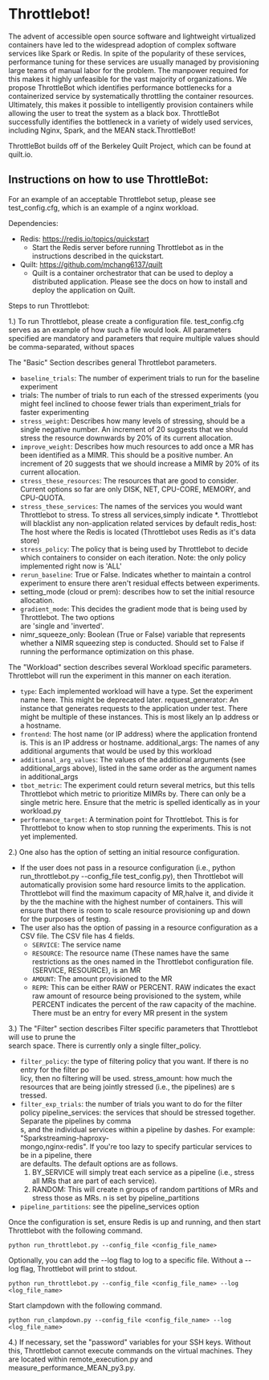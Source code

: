 # Throttlebot!

The advent of accessible open source software and lightweight virtualized containers have led to the widespread adoption of complex software services like Spark or Redis. In spite of the popularity of these services, performance tuning for these services are usually managed by provisioning large teams of manual labor for the problem. The manpower required for this makes it highly unfeasible for the vast majority of organizations. We propose ThrottleBot which identifies performance bottlenecks for a containerized service by systematically throttling the container resources. Ultimately, this makes it possible to intelligently provision containers while allowing the user to treat the system as a black box. ThrottleBot successfully identifies the bottleneck in a variety of widely used services, including Nginx, Spark, and the MEAN stack.ThrottleBot!

ThrottleBot builds off of the Berkeley Quilt Project, which can be found at quilt.io.

## Instructions on how to use ThrottleBot:

For an example of an acceptable Throttlebot setup, please see test_config.cfg, which is an example of a nginx workload.

Dependencies:
- Redis: https://redis.io/topics/quickstart
  - Start the Redis server before running Throttlebot as in the instructions described in the quickstart.
- Quilt: https://github.com/mchang6137/quilt
  - Quilt is a container orchestrator that can be used to deploy a distributed application. Please see the docs on how to install and deploy the application on Quilt.

Steps to run Throttlebot:

1.) To run Throttlebot, please create a configuration file. test_config.cfg serves as an example of how such a file would look. All parameters specified are mandatory and parameters that require multiple values should be comma-separated, without spaces

The "Basic" Section describes general Throttlebot parameters.

- `baseline_trials`: The number of experiment trials to run for the baseline experiment
- trials: The number of trials to run each of the stressed experiments (you might feel inclined to choose fewer trials than experiment_trials for faster experimenting
- `stress_weight`: Describes how many levels of stressing, should be a single negative number. An increment of 20 suggests that we should stress the resource downwards by 20% of its current allocation.
- `improve_weight`: Describes how much resources to add once a MR has been identified as a MIMR. This should be a positive number. An increment of 20 suggests that we should increase a MIMR by 20% of its current allocation.
- `stress_these_resources`: The resources that are good to consider. Current options so far are only DISK, NET, CPU-CORE, MEMORY, and CPU-QUOTA. 
- `stress_these_services`: The names of the services you would want Throttlebot to stress. To stress all services,simply indicate *. Throttlebot will blacklist any non-application related services by default
redis_host: The host where the Redis is located (Throttlebot uses Redis as it's data store)
- `stress_policy`: The policy that is being used by Throttlebot to decide which containers to consider on each iteration. Note: the only policy implemented right now is 'ALL'
- `rerun_baseline`: True or False. Indicates whether to maintain a control experiment to ensure there aren't residual effects between experiments.
- setting_mode (cloud or prem): describes how to set the initial resource allocation.
- `gradient_mode`: This decides the gradient mode that is being used by Throttlebot. The two options \
are 'single and 'inverted'.
- nimr_squeeze_only: Boolean (True or False) variable that represents whether a NIMR squeezing step is conducted. Should set to False if running the performance optimization on this phase.

The "Workload" section describes several Workload specific parameters. Throttlebot will run the experiment in this manner on each iteration.

- `type`: Each implemented workload will have a type. Set the experiment name here. This might be deprecated later.
request_generator: An instance that generates requests to the application under test. There might be multiple of these instances. This is most likely an Ip address or a hostname.
- `frontend`: The host name (or IP address) where the application frontend is. This is an IP address or hostname.
additional_args: The names of any additional arguments that would be used by this workload
- `additional_arg_values`: The values of the additional arguments (see additional_args above), listed in the same order as the argument names in additional_args
- `tbot_metric`: The experiment could return several metrics, but this tells Throttlebot which metric to prioritize MIMRs by. There can only be a single metric here. Ensure that the metric is spelled identically as in your workload.py
- `performance_target`: A termination point for Throttlebot. This is for Throttlebot to know when to stop running the experiments. This is not yet implemented.

2.) One also has the option of setting an initial resource configuration.
- If the user does not pass in a resource configuration (i.e., python run_throttlebot.py --config_file test_config.py), then Throttlebot will automatically provision some hard resource limits to the application. Throttlebot will find the maximum capacity of MR,halve it, and divide it by the the machine with the highest number of containers. This will ensure that there is room to scale resource provisioning up and down for the purposes of testing.
- The user also has the option of passing in a resource configuration as a CSV file. The CSV file has 4 fields.
  - `SERVICE`: The service name
  - `RESOURCE`: The resource name (These names have the same restrictions as the ones named in the Throttlebot configuration file. (SERVICE, RESOURCE), is an MR
  - `AMOUNT`: The amount provisioned to the MR
  - `REPR`: This can be either RAW or PERCENT. RAW indicates the exact raw amount of resource being provisioned to the system, while PERCENT indicates the percent of the raw capacity of the machine. 
There must be an entry for every MR present in the system

3.) The "Filter" section describes Filter specific parameters that Throttlebot will use to prune the \
search space. There is currently only a single filter_policy.
- `filter_policy`: the type of filtering policy that you want. If there is no entry for the filter po\
licy, then no filtering will be used.
stress_amount: how much the resources that are being jointly stressed (i.e., the pipelines) are s\
tressed.
- `filter_exp_trials`: the number of trials you want to do for the filter policy
pipeline_services: the services that should be stressed together. Separate the pipelines by comma\
s, and the individual services within a pipeline by dashes. For example: "Sparkstreaming-haproxy-\
mongo,nginx-redis". If you're too lazy to specify particular services to be in a pipeline, there \
are defaults. The default options are as follows.
  1. BY_SERVICE will simply treat each service as a pipeline (i.e., stress all MRs that are part of each service).
  2. RANDOM: This will create n groups of random partitions of MRs and stress those as MRs. n is set by pipeline_partitions
- `pipeline_partitions`: see the pipeline_services option

Once the configuration is set, ensure Redis is up and running, and then start Throttlebot with the following command.

    python run_throttlebot.py --config_file <config_file_name>

Optionally, you can add the --log flag to log to a specific file. Without a --log flag, Throttlebot will print to stdout.

    python run_throttlebot.py --config_file <config_file_name> --log <log_file_name>

Start clampdown with the following command.

    python run_clampdown.py --config_file <config_file_name> --log <log_file_name>

4.) If necessary, set the "password" variables for your SSH keys. Without this, Throttlebot cannot execute commands on the virtual machines. They are located within remote_execution.py and measure_performance_MEAN_py3.py.